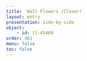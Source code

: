 ```yaml
---
title:  Wall Flowers (Clover)
layout: entry
presentation: side-by-side
object:
    - id: tl-45469
order: 461
menu: false
toc: false
---
```

